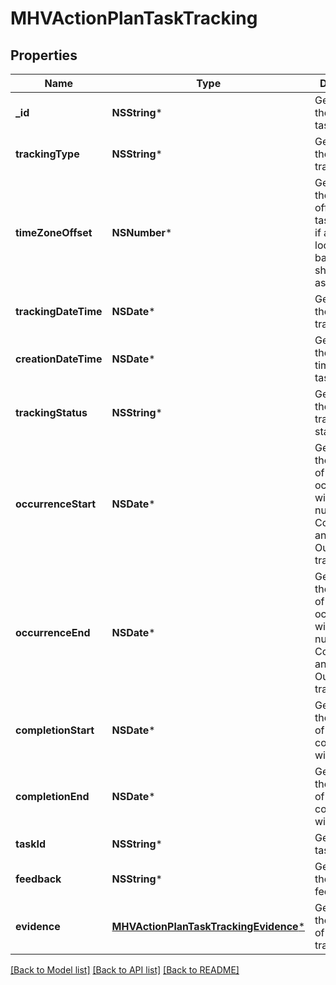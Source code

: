 # MHVActionPlanTaskTracking

## Properties
Name | Type | Description | Notes
------------ | ------------- | ------------- | -------------
**_id** | **NSString*** | Gets or sets the Id of the task tracking | [optional] 
**trackingType** | **NSString*** | Gets or sets the task tracking type | [optional] 
**timeZoneOffset** | **NSNumber*** | Gets or sets the timezone offset of the task tracking,               if a task is local time based, it should be set as null | [optional] 
**trackingDateTime** | **NSDate*** | Gets or sets the task tracking time | [optional] 
**creationDateTime** | **NSDate*** | Gets or sets the creation time of the task tracking | [optional] 
**trackingStatus** | **NSString*** | Gets or sets the task tracking status | [optional] 
**occurrenceStart** | **NSDate*** | Gets or sets the start time of the occurrence window,              it is null for Completion and OutOfWindow tracking | [optional] 
**occurrenceEnd** | **NSDate*** | Gets or sets the end time of the occurrence window,              it is null for Completion and OutOfWindow tracking | [optional] 
**completionStart** | **NSDate*** | Gets or sets the start time of the completion window | [optional] 
**completionEnd** | **NSDate*** | Gets or sets the end time of the completion window | [optional] 
**taskId** | **NSString*** | Gets or sets task Id | [optional] 
**feedback** | **NSString*** | Gets or sets the tracking feedback | [optional] 
**evidence** | [**MHVActionPlanTaskTrackingEvidence***](MHVActionPlanTaskTrackingEvidence.md) | Gets or sets the evidence of the task tracking | [optional] 

[[Back to Model list]](../README.md#documentation-for-models) [[Back to API list]](../README.md#documentation-for-api-endpoints) [[Back to README]](../README.md)


